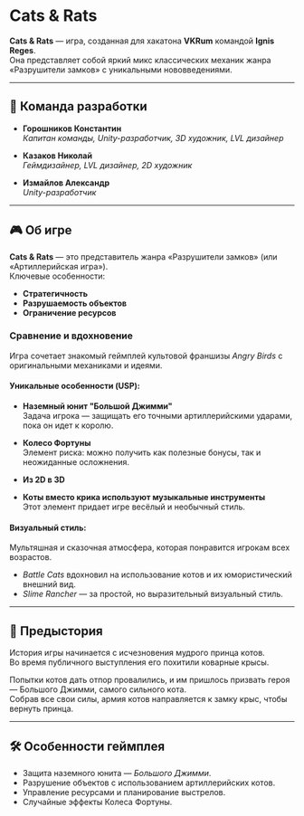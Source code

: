 # Cats & Rats

**Cats & Rats** — игра, созданная для хакатона **VKRum** командой **Ignis Reges**.  
Она представляет собой яркий микс классических механик жанра «Разрушители замков» с уникальными нововведениями.

---

## 👥 Команда разработки

- **Горошников Константин**  
  *Капитан команды, Unity-разработчик, 3D художник, LVL дизайнер*  

- **Казаков Николай**  
  *Геймдизайнер, LVL дизайнер, 2D художник*  

- **Измайлов Александр**  
  *Unity-разработчик*  

---

## 🎮 Об игре

**Cats & Rats** — это представитель жанра «Разрушители замков» (или «Артиллерийская игра»).  
Ключевые особенности:
- **Стратегичность**  
- **Разрушаемость объектов**  
- **Ограничение ресурсов**  

### Сравнение и вдохновение
Игра сочетает знакомый геймплей культовой франшизы *Angry Birds* с оригинальными механиками и идеями.

#### Уникальные особенности (USP):
- **Наземный юнит "Большой Джимми"**  
  Задача игрока — защищать его точными артиллерийскими ударами, пока он идет к королю.  

- **Колесо Фортуны**  
  Элемент риска: можно получить как полезные бонусы, так и неожиданные осложнения.  

- **Из 2D в 3D**  

- **Коты вместо крика используют музыкальные инструменты**  
  Этот элемент придает игре весёлый и необычный стиль.  

#### Визуальный стиль:
Мультяшная и сказочная атмосфера, которая понравится игрокам всех возрастов.  
- *Battle Cats* вдохновил на использование котов и их юмористический внешний вид.  
- *Slime Rancher* — за простой, но выразительный визуальный стиль.

---

## 📜 Предыстория

История игры начинается с исчезновения мудрого принца котов.  
Во время публичного выступления его похитили коварные крысы.  

Попытки котов дать отпор провалились, и им пришлось призвать героя — Большого Джимми, самого сильного кота.  
Собрав все свои силы, армия котов направляется к замку крыс, чтобы вернуть принца.

---

## 🛠️ Особенности геймплея
- Защита наземного юнита — *Большого Джимми*.  
- Разрушение объектов с использованием артиллерийских котов.  
- Управление ресурсами и планирование выстрелов.  
- Случайные эффекты Колеса Фортуны.  
